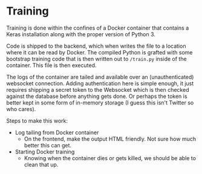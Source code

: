 Training
=========

Training is done within the confines of a Docker container that contains a Keras installation along with the proper version of Python 3.

Code is shipped to the backend, which when writes the file to a location where it can be read by Docker. The compiled Python is grafted with some bootstrap training code that is then written out to `/train.py` inside of the container. This file is then executed.

The logs of the container are tailed and available over an (unauthenticated) websocket connection. Adding authentication here is simple enough, it just requires shipping a secret token to the Websocket which is then checked against the database before anything gets done. Or perhaps the token is better kept in some form of in-memory storage (I guess this isn't Twitter so who cares).

Steps to make this work:

* Log tailing from Docker container
    * On the frontend, make the output HTML friendly. Not sure how much better this can get.
* Starting Docker training
    * Knowing when the container dies or gets killed, we should be able to clean that up.
